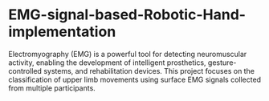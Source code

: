 # EMG-signal-based-Robotic-Hand-implementation
Electromyography (EMG) is a powerful tool for detecting neuromuscular activity, enabling  the development of intelligent prosthetics, gesture-controlled systems, and rehabilitation  devices. This project focuses on the classification of upper limb movements using surface  EMG signals collected from multiple participants.
